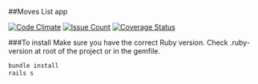 ##Moves List app

[![Code Climate](https://codeclimate.com/github/rlcheng/moves_list/badges/gpa.svg)](https://codeclimate.com/github/rlcheng/moves_list)
[![Issue Count](https://codeclimate.com/github/rlcheng/moves_list/badges/issue_count.svg)](https://codeclimate.com/github/rlcheng/moves_list)
[![Coverage Status](https://coveralls.io/repos/github/rlcheng/moves_list/badge.svg?branch=master)](https://coveralls.io/github/rlcheng/moves_list?branch=master)

###To install
Make sure you have the correct Ruby version. Check .ruby-version at root of the project or in the gemfile.

```sh
bundle install
rails s
```
